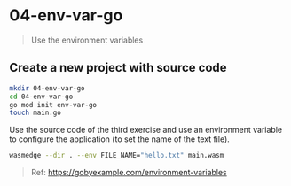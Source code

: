 # 04-env-var-go
> Use the environment variables
## Create a new project with source code

```bash
mkdir 04-env-var-go
cd 04-env-var-go
go mod init env-var-go
touch main.go
```

Use the source code of the third exercise and use an environment variable to configure the application (to set the name of the text file).

```bash
wasmedge --dir . --env FILE_NAME="hello.txt" main.wasm
```


> Ref: https://gobyexample.com/environment-variables
